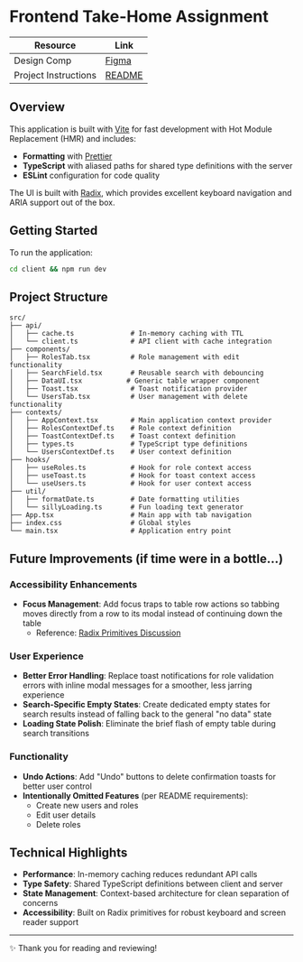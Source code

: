 # Frontend Take-Home Assignment

| Resource             | Link                                                                                                                                                         |
| -------------------- | ------------------------------------------------------------------------------------------------------------------------------------------------------------ |
| Design Comp          | [Figma](https://www.figma.com/design/SUJnUkXupIRU7KuVhFq9hJ/WorkOS---Frontend-Take-Home-Assignment---Lindsey-Bradford?node-id=1-40&p=f&t=KGrFl3FZVpKjfKaN-0) |
| Project Instructions | [README](./ProjectInstructions.md)                                                                                                                           |

## Overview

This application is built with [Vite](https://vite.dev/) for fast development with Hot Module Replacement (HMR) and includes:

- **Formatting** with [Prettier](https://prettier.io/)
- **TypeScript** with aliased paths for shared type definitions with the server
- **ESLint** configuration for code quality

The UI is built with [Radix](https://www.radix-ui.com/), which provides excellent keyboard navigation and ARIA support out of the box.

## Getting Started

To run the application:

```bash
cd client && npm run dev
```

## Project Structure

```
src/
├── api/
│   ├── cache.ts              # In-memory caching with TTL
│   └── client.ts             # API client with cache integration
├── components/
│   ├── RolesTab.tsx          # Role management with edit functionality
│   ├── SearchField.tsx       # Reusable search with debouncing
│   ├── DataUI.tsx           # Generic table wrapper component
│   ├── Toast.tsx             # Toast notification provider
│   └── UsersTab.tsx          # User management with delete functionality
├── contexts/
│   ├── AppContext.tsx        # Main application context provider
│   ├── RolesContextDef.ts    # Role context definition
│   ├── ToastContextDef.ts    # Toast context definition
│   ├── types.ts              # TypeScript type definitions
│   └── UsersContextDef.ts    # User context definition
├── hooks/
│   ├── useRoles.ts           # Hook for role context access
│   ├── useToast.ts           # Hook for toast context access
│   └── useUsers.ts           # Hook for user context access
├── util/
│   ├── formatDate.ts         # Date formatting utilities
│   └── sillyLoading.ts       # Fun loading text generator
├── App.tsx                   # Main app with tab navigation
├── index.css                 # Global styles
└── main.tsx                  # Application entry point
```

## Future Improvements (if time were in a bottle…)

### Accessibility Enhancements

- **Focus Management**: Add focus traps to table row actions so tabbing moves directly from a row to its modal instead of continuing down the table
  - Reference: [Radix Primitives Discussion](https://github.com/radix-ui/primitives/issues/2544)

### User Experience

- **Better Error Handling**: Replace toast notifications for role validation errors with inline modal messages for a smoother, less jarring experience
- **Search-Specific Empty States**: Create dedicated empty states for search results instead of falling back to the general "no data" state
- **Loading State Polish**: Eliminate the brief flash of empty table during search transitions

### Functionality

- **Undo Actions**: Add "Undo" buttons to delete confirmation toasts for better user control
- **Intentionally Omitted Features** (per README requirements):
  - Create new users and roles
  - Edit user details
  - Delete roles

## Technical Highlights

- **Performance**: In-memory caching reduces redundant API calls
- **Type Safety**: Shared TypeScript definitions between client and server
- **State Management**: Context-based architecture for clean separation of concerns
- **Accessibility**: Built on Radix primitives for robust keyboard and screen reader support

---

✨ Thank you for reading and reviewing!
